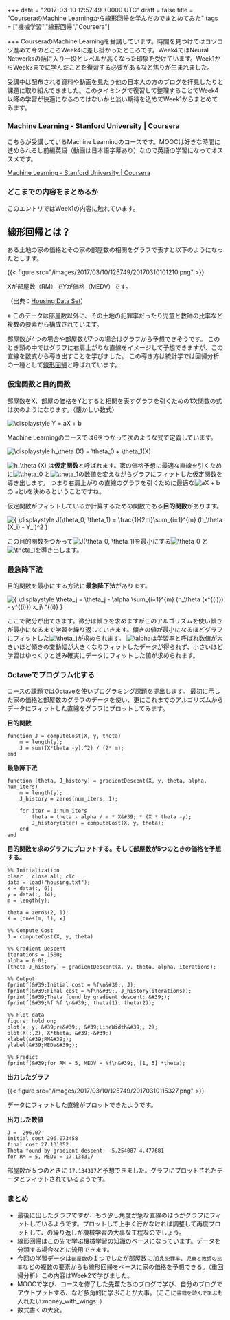 
+++
date = "2017-03-10 12:57:49 +0000 UTC"
draft = false
title = "CourseraのMachine Learningから線形回帰を学んだのでまとめてみた"
tags = ["機械学習","線形回帰","Coursera"]

+++
CourseraのMachine Learningを受講しています。時間を見つけてはコツコツ進めて今のところWeek4に差し掛かったところです。Week4ではNeural Networksの話に入り一段とレベルが高くなった印象を受けています。Week1からWeek3までに学んだことを復習する必要があるなと焦りが生まれました。

受講中は配布される資料や動画を見たり他の日本人の方のブログを拝見したりと課題に取り組んできました。このタイミングで復習して整理することでWeek4以降の学習が快適になるのではないかと淡い期待を込めてWeek1からまとめてみます。

### Machine Learning - Stanford University | Coursera

こちらが受講しているMachine Learningのコースです。MOOCは好きな時間に進められるし前編英語（動画は日本語字幕あり）なので英語の学習になってオススメです。

[Machine Learning - Stanford University | Coursera](https://www.coursera.org/learn/machine-learning)

### どこまでの内容をまとめるか

このエントリではWeek1の内容に触れています。

## 線形回帰とは？

ある土地の家の価格とその家の部屋数の相関をグラフで表すと以下のようになったとします。

{{< figure src="/images/2017/03/10/125749/20170310101210.png"  >}}

Xが部屋数（RM）でYが価格（MEDV）です。

（出典：<a href="https://archive.ics.uci.edu/ml/datasets/Housing">Housing Data Set</a>）

※ このデータは部屋数以外に、その土地の犯罪率だったり児童と教師の比率など複数の要素から構成されています。

部屋数が4つの場合や部屋数が7つの場合はグラフから予想できそうです。
このとき頭の中ではグラフに右肩上がりな直線をイメージして予想できますが、この直線を数式から導き出すことを学びました。
この導き方は統計学では回帰分析の一種として<a href="https://ja.wikipedia.org/wiki/%E7%B7%9A%E5%BD%A2%E5%9B%9E%E5%B8%B0">線形回帰</a>と呼ばれています。

### 仮定関数と目的関数

部屋数をX、部屋の価格をYとすると相関を表すグラフを引くための1次関数の式は次のようになります。（懐かしい数式）

<img src="http://chart.apis.google.com/chart?cht=tx&amp;chl=%20%5Cdisplaystyle%0AY%20%3D%20aX%20%2B%20b%0A" alt=" \displaystyle
Y = aX + b
"/>

Machine Learningのコースではθをつかって次のような式で定義しています。

<img src="http://chart.apis.google.com/chart?cht=tx&amp;chl=%20%5Cdisplaystyle%0Ah_%5Ctheta%20%28X%29%20%3D%20%5Ctheta_0%20%2B%20%5Ctheta_1%28X%29%0A" alt=" \displaystyle
h_\theta (X) = \theta_0 + \theta_1(X)
"/>

<img src="http://chart.apis.google.com/chart?cht=tx&amp;chl=%20h_%5Ctheta%20%28X%29" alt=" h_\theta (X)"/> は**仮定関数**と呼ばれます。家の価格予想に最適な直線を引くために<img src="http://chart.apis.google.com/chart?cht=tx&amp;chl=%20%5Ctheta_0" alt=" \theta_0"/> と<img src="http://chart.apis.google.com/chart?cht=tx&amp;chl=%20%5Ctheta_1" alt=" \theta_1"/>の数値を変えながらグラフにフィットした仮定関数を導き出します。
つまり右肩上がりの直線のグラフを引くために最適な<img src="http://chart.apis.google.com/chart?cht=tx&amp;chl=%20%20aX%20%2B%20b" alt="  aX + b"/> の <code>a</code>と<code>b</code>を決めるということですね。

仮定関数がフィットしているか計算するための関数である**目的関数**があります。

<img src="http://chart.apis.google.com/chart?cht=tx&amp;chl=%7B%20%5Cdisplaystyle%0AJ%28%5Ctheta_0%2C%20%5Ctheta_1%29%20%3D%20%5Cfrac%7B1%7D%7B2m%7D%5Csum_%7Bi%3D1%7D%5E%7Bm%7D%20%28h_%5Ctheta%20%28X_i%29%20-%20Y_i%29%5E2%0A%7D" alt="{ \displaystyle
J(\theta_0, \theta_1) = \frac{1}{2m}\sum_{i=1}^{m} (h_\theta (X_i) - Y_i)^2
}"/>

この目的関数をつかって<img src="http://chart.apis.google.com/chart?cht=tx&amp;chl=%20J%28%5Ctheta_0%2C%20%5Ctheta_1%29" alt=" J(\theta_0, \theta_1)"/>を最小にする<img src="http://chart.apis.google.com/chart?cht=tx&amp;chl=%20%5Ctheta_0" alt=" \theta_0"/> と<img src="http://chart.apis.google.com/chart?cht=tx&amp;chl=%20%5Ctheta_1" alt=" \theta_1"/>を導き出します。

### 最急降下法

目的関数を最小にする方法に**最急降下法**があります。

<img src="http://chart.apis.google.com/chart?cht=tx&amp;chl=%7B%20%5Cdisplaystyle%0A%5Ctheta_j%20%3D%20%5Ctheta_j%20-%20%5Calpha%20%5Csum_%7Bi%3D1%7D%5E%7Bm%7D%20%28h_%5Ctheta%20%28x%5E%7B%28i%29%7D%29%20-%20y%5E%7B%28i%29%7D%29%20x_j%5C%20%5E%7B%28i%29%7D%0A%7D" alt="{ \displaystyle
\theta_j = \theta_j - \alpha \sum_{i=1}^{m} (h_\theta (x^{(i)}) - y^{(i)}) x_j\ ^{(i)}
}"/>

ここで微分が出てきます。微分は傾きを求めますがこのアルゴリズムを使い傾きが最小になるまで学習を繰り返していきます。傾きの値が最小になるほどグラフにフィットした<img src="http://chart.apis.google.com/chart?cht=tx&amp;chl=%20%5Ctheta_j" alt=" \theta_j"/>が求められます。
<img src="http://chart.apis.google.com/chart?cht=tx&amp;chl=%20%20%5Calpha" alt="  \alpha"/>は学習率と呼ばれ数値が大きいほど傾きの変動幅が大きくなりフィットしたデータが得られず、小さいほど学習はゆっくりと進み確実にデータにフィットした値が求められます。

### Octaveでプログラム化する

コースの課題では<a href="https://ja.wikipedia.org/wiki/GNU_Octave">Octave</a>を使いプログラミング課題を提出します。
最初に示した家の価格と部屋数のグラフのデータを使い、更にこれまでのアルゴリズムからデータにフィットした直線をグラフにプロットしてみます。

**目的関数**

```
function J = computeCost(X, y, theta)
    m = length(y);
    J = sum((X*theta -y).^2) / (2* m);
end
```


**最急降下法**

```
function [theta, J_history] = gradientDescent(X, y, theta, alpha, num_iters)
    m = length(y);
    J_history = zeros(num_iters, 1);

    for iter = 1:num_iters
        theta = theta - alpha / m * X&#39; * (X * theta -y);
        J_history(iter) = computeCost(X, y, theta);
    end
end
```


**目的関数を求めグラフにプロットする。そして部屋数が5つのときの価格を予想する。**

```
%% Initialization
clear ; close all; clc
data = load("housing.txt");
x = data(:, 6);
y = data(:, 14);
m = length(y);

theta = zeros(2, 1);
X = [ones(m, 1), x]

%% Compute Cost
J = computeCost(X, y, theta)

%% Gradient Descent
iterations = 1500;
alpha = 0.01;
[theta J_history] = gradientDescent(X, y, theta, alpha, iterations);

%% Output
fprintf(&#39;Initial cost = %f\n&#39;, J);
fprintf(&#39;Final cost = %f\n&#39;, J_history(iterations));
fprintf(&#39;Theta found by gradient descent: &#39;);
fprintf(&#39;%f %f \n&#39;, theta(1), theta(2));

%% Plot data
figure; hold on;
plot(x, y, &#39;r+&#39;, &#39;LineWidth&#39;, 2);
plot(X(:,2), X*theta, &#39;-&#39;)
xlabel(&#39;RM&#39;);
ylabel(&#39;MEDV&#39;);

%% Predict
fprintf(&#39;for RM = 5, MEDV = %f\n&#39;, [1, 5] *theta);
```


**出力したグラフ**

{{< figure src="/images/2017/03/10/125749/20170310115327.png"  >}}

データにフィットした直線がプロットできたようです。

**出力した数値**

```
J =  296.07
initial cost 296.073458
final cost 27.131052
Theta found by gradient descent: -5.254087 4.477681
for RM = 5, MEDV = 17.134317
```


部屋数が５つのときに <code>17.134317</code>と予想できました。グラフにプロットされたデータとフィットされているようです。

### まとめ

<ul>
<li>最後に出したグラフですが、もう少し角度が急な直線のほうがグラフにフィットしているようです。プロットして上手く行かなければ調整して再度プロットして、の繰り返しが機械学習の大事な工程なのでしょう。</li>
<li>線形回帰はこの先で学ぶ機械学習の知識のベースになっています。データを分類する場合などに流用できます。</li>
<li>今回の学習データは<code>部屋数</code>の１つでしたが部屋数に加え<code>犯罪率</code>、<code>児童と教師の比率</code>などの複数の要素からも線形回帰をベースに家の価格を予想できる。（重回帰分析）この内容はWeek2で学びました。</li>
<li>MOOCで学び、コースを修了した先輩たちのブログで学び、自分のブログでアウトプットする、など多角的に学ぶことが大事。（ここに<code>書籍を読んで学ぶ</code>も入れたい:money_with_wings: ）</li>
<li>数式書くの大変。</li>
</ul>



